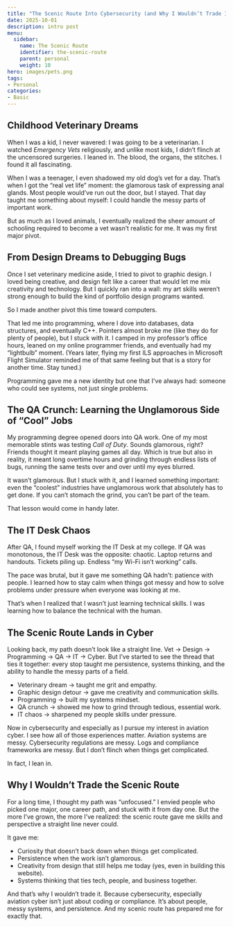 ```yaml
---
title: "The Scenic Route Into Cybersecurity (and Why I Wouldn’t Trade It)"
date: 2025-10-01
description: intro post
menu:
  sidebar:
    name: The Scenic Route
    identifier: the-scenic-route
    parent: personal
    weight: 10
hero: images/pets.png
tags:
- Personal
categories:
- Basic
---
```


## Childhood Veterinary Dreams

When I was a kid, I never wavered: I was going to be a veterinarian. I watched _Emergency Vets_ religiously, and unlike most kids, I didn’t flinch at the uncensored surgeries. I leaned in. The blood, the organs, the stitches. I found it all fascinating.

When I was a teenager, I even shadowed my old dog’s vet for a day. That’s when I got the “real vet life” moment: the glamorous task of expressing anal glands. Most people would’ve run out the door, but I stayed. That day taught me something about myself: I could handle the messy parts of important work.

But as much as I loved animals, I eventually realized the sheer amount of schooling required to become a vet wasn’t realistic for me. It was my first major pivot.

## From Design Dreams to Debugging Bugs

Once I set veterinary medicine aside, I tried to pivot to graphic design. I loved being creative, and design felt like a career that would let me mix creativity and technology. But I quickly ran into a wall: my art skills weren’t strong enough to build the kind of portfolio design programs wanted.

So I made another pivot this time toward computers.

That led me into programming, where I dove into databases, data structures, and eventually C++. Pointers almost broke me (like they do for plenty of people), but I stuck with it. I camped in my professor’s office hours, leaned on my online programmer friends, and eventually had my “lightbulb” moment. (Years later, flying my first ILS approaches in Microsoft Flight Simulator reminded me of that same feeling but that is a story for another time. Stay tuned.)

Programming gave me a new identity but one that I've always had: someone who could see systems, not just single problems.

## The QA Crunch: Learning the Unglamorous Side of “Cool” Jobs

My programming degree opened doors into QA work. One of my most memorable stints was testing _Call of Duty_. Sounds glamorous, right? Friends thought it meant playing games all day. Which is true but also in reality, it meant long overtime hours and grinding through endless lists of bugs, running the same tests over and over until my eyes blurred.

It wasn’t glamorous. But I stuck with it, and I learned something important: even the “coolest” industries have unglamorous work that absolutely has to get done. If you can’t stomach the grind, you can’t be part of the team.

That lesson would come in handy later.

## The IT Desk Chaos

After QA, I found myself working the IT Desk at my college. If QA was monotonous, the IT Desk was the opposite: chaotic. Laptop returns and handouts. Tickets piling up. Endless “my Wi-Fi isn’t working” calls.

The pace was brutal, but it gave me something QA hadn’t: patience with people. I learned how to stay calm when things got messy and how to solve problems under pressure when everyone was looking at me.

That’s when I realized that I wasn’t just learning technical skills. I was learning how to balance the technical with the human.

## The Scenic Route Lands in Cyber

Looking back, my path doesn’t look like a straight line. Vet → Design → Programming → QA → IT → Cyber. But I’ve started to see the thread that ties it together: every stop taught me persistence, systems thinking, and the ability to handle the messy parts of a field.

- Veterinary dream → taught me grit and empathy.
- Graphic design detour → gave me creativity and communication skills.
- Programming → built my systems mindset.
- QA crunch → showed me how to grind through tedious, essential work.
- IT chaos → sharpened my people skills under pressure.

Now in cybersecurity and especially as I pursue my interest in aviation cyber. I see how all of those experiences matter. Aviation systems are messy. Cybersecurity regulations are messy. Logs and compliance frameworks are messy. But I don’t flinch when things get complicated.

In fact, I lean in.

## Why I Wouldn’t Trade the Scenic Route

For a long time, I thought my path was “unfocused.” I envied people who picked one major, one career path, and stuck with it from day one. But the more I’ve grown, the more I’ve realized: the scenic route gave me skills and perspective a straight line never could.

It gave me:

- Curiosity that doesn’t back down when things get complicated. 
- Persistence when the work isn’t glamorous.
- Creativity from design that still helps me today (yes, even in building this website).
- Systems thinking that ties tech, people, and business together.

And that’s why I wouldn’t trade it. Because cybersecurity, especially aviation cyber isn’t just about coding or compliance. It’s about people, messy systems, and persistence. And my scenic route has prepared me for exactly that.